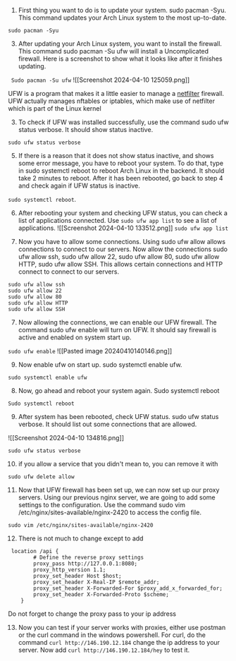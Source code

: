 1. First thing you want to do is to update your system. sudo pacman -Syu. This command updates your Arch Linux system to the most up-to-date.

```sudo pacman -Syu```

3. After updating your Arch Linux system, you want to install the firewall. This command sudo pacman -Su ufw will install a Uncomplicated firewall. Here is a screenshot to show what it looks like after it finishes updating.

``` Sudo pacman -Su ufw```
![[Screenshot 2024-04-10 125059.png]]

   UFW is a program that makes it a little easier to manage a [netfilter](https://netfilter.org/) firewall. UFW actually manages nftables or iptables, which make use of netfilter which is part of the Linux kernel

3. To check if UFW was installed successfully, use the command sudo ufw status verbose. It should show status inactive.

```sudo ufw status verbose```

5. If there is a reason that it does not show status inactive, and shows some error message, you have to reboot your system. To do that, type in sudo systemctl reboot to reboot Arch Linux in the backend. It should take 2 minutes to reboot. After it has been rebooted, go back to step 4 and check again if UFW status is inactive.

```sudo systemctl reboot```. 

6. After rebooting your system and checking UFW status, you can check a list of applications connected. Use ```sudo ufw app list``` to see a list of applications.
![[Screenshot 2024-04-10 133512.png]]
```sudo ufw app list```

8. Now you have to allow some connections. Using sudo ufw allow allows connections to connect to our servers. Now allow the connections sudo ufw allow ssh, sudo ufw allow 22, sudo ufw allow 80, sudo ufw allow HTTP, sudo ufw allow SSH. This allows certain connections and HTTP connect to connect to our servers.

```
sudo ufw allow ssh 
sudo ufw allow 22 
sudo ufw allow 80 
sudo ufw allow HTTP 
sudo ufw allow SSH
```

7. Now allowing the connections, we can enable our UFW firewall. The command sudo ufw enable will turn on UFW. It should say firewall is active and enabled on system start up.

```sudo ufw enable```
![[Pasted image 20240410140146.png]]

9.  Now enable ufw on start up. sudo systemctl enable ufw.

```sudo systemctl enable ufw```

8. Now, go ahead and reboot your system again. Sudo systemctl reboot

```Sudo systemctl reboot```

9. After system has been rebooted, check UFW status. sudo ufw status verbose. It should list out some connections that are allowed.

![[Screenshot 2024-04-10 134816.png]]

```sudo ufw status verbose```

10. if you allow a service that you didn't mean to, you can remove it with

```
sudo ufw delete allow
```

11. Now that UFW firewall has been set up, we can now set up our proxy servers. Using our previous nginx server, we are going to add some settings to the configuration. Use the command sudo vim /etc/nginx/sites-available/nginx-2420 to access the config file. 

```
sudo vim /etc/nginx/sites-available/nginx-2420
```
12. There is not much to change except to add 
```
 location /api {
        # Define the reverse proxy settings
        proxy_pass http://127.0.0.1:8080;
        proxy_http_version 1.1;
        proxy_set_header Host $host;
        proxy_set_header X-Real-IP $remote_addr;
        proxy_set_header X-Forwarded-For $proxy_add_x_forwarded_for;
        proxy_set_header X-Forwarded-Proto $scheme;
    }
```
Do not forget to change the proxy pass to your ip address

13. Now you can test if your server works with proxies, either use postman or the curl command in the windows powershell. For curl, do the command ```curl http://146.190.12.184``` change the ip address to your server. Now add `curl http://146.190.12.184/hey` to test it.